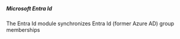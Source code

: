 ##### Microsoft Entra Id

The Entra Id module synchronizes Entra Id (former Azure AD) group
memberships
